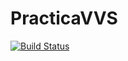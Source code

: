 # PracticaVVS
[![Build Status](https://travis-ci.org/angelcastro2/PracticaVVS.svg)](https://travis-ci.org/angelcastro2/PracticaVVS)
